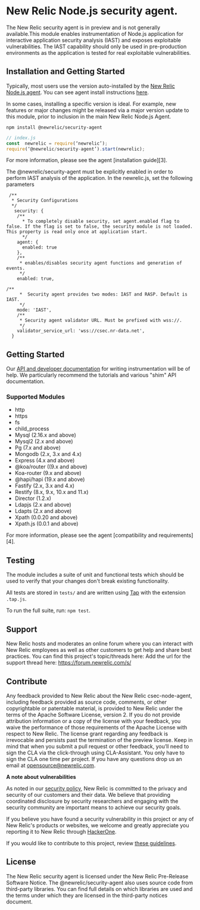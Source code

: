 # New Relic Node.js security agent.

The New Relic security agent is in preview and is not generally available.This module enables instrumentation of Node.js application for interactive application security analysis (IAST) and exposes exploitable vulnerabilities. 
The IAST capability should only be used in pre-production environments as the application is tested for real exploitable vulnerabilities.


## Installation and Getting Started

Typically, most users use the version auto-installed by the [New Relic Node.js agent](https://github.com/newrelic/node-newrelic). You can see agent install instructions [here](https://github.com/newrelic/node-newrelic#installation-and-getting-started).

In some cases, installing a specific version is ideal. For example, new features or major changes might be released via a major version update to this module, prior to inclusion in the main New Relic Node.js Agent.

```
npm install @newrelic/security-agent
```

```js
// index.js
const  newrelic = require(‘newrelic’);
require(‘@newrelic/security-agent’).start(newrelic);
```

For more information, please see the agent [installation guide][3].

The @newrelic/security-agent must be explicitly enabled in order to perform IAST analysis of the application. In the newrelic.js, set the following parameters
```
 /**
  * Security Configurations
  */
   security: {
    /**
      * To completely disable security, set agent.enabled flag to false. If the flag is set to false, the security module is not loaded. This property is read only once at application start.
      */
    agent: {
      enabled: true
    },
    /**
     * enables/disables security agent functions and generation of events.
     */
    enabled: true,
    
/**
     *  Security agent provides two modes: IAST and RASP. Default is IAST.
     */
    mode: 'IAST',
    /**
     * Security agent validator URL. Must be prefixed with wss://.
     */
    validator_service_url: 'wss://csec.nr-data.net',
  }
```
## Getting Started

Our [API and developer documentation](http://newrelic.github.io/node-newrelic/) for writing instrumentation will be of help. We particularly recommend the tutorials and various "shim" API documentation.

### Supported  Modules

- http
- https
- fs
- child_process
- Mysql (2.16.x and above)
- Mysql2 (2.x and above)
- Pg (7.x and above)
- Mongodb (2.x, 3.x and 4.x)
- Express (4.x and above)
- @koa/router ((9.x and above)
- Koa-router (9.x and above)
- @hapi/hapi (19.x and above)
- Fastify (2.x, 3.x and 4.x)
- Restify (8.x, 9.x, 10.x and 11.x)
- Director (1.2.x)
- Ldapjs (2.x and above)
- Ldapts (2.x and above)
- Xpath (0.0.20 and above)
- Xpath.js (0.0.1 and above) 

For more information, please see the agent [compatibility and requirements][4].

## Testing

The module includes a suite of unit and functional tests which should be used to
verify that your changes don't break existing functionality.

All tests are stored in `tests/` and are written using
[Tap](https://www.npmjs.com/package/tap) with the extension `.tap.js`.

To run the full suite, run: `npm test`.


## Support

New Relic hosts and moderates an online forum where you can interact with New Relic employees as well as other customers to get help and share best practices.  You can find this project's topic/threads here:  Add the url for the support thread here: https://forum.newrelic.com/s/

## Contribute

Any feedback provided to New Relic about the New Relic csec-node-agent, including feedback provided as source code, comments, or other copyrightable or patentable material, is provided to New Relic under the terms of the Apache Software License, version 2. If you do not provide attribution information or a copy of the license with your feedback, you waive the performance of those requirements of the Apache License with respect to New Relic. The license grant regarding any feedback is irrevocable and persists past the termination of the preview license.
Keep in mind that when you submit a pull request or other feedback, you’ll need to sign the CLA via the click-through using CLA-Assistant. You only have to sign the CLA one time per project.
If you have any questions drop us an email at opensource@newrelic.com.

**A note about vulnerabilities**

As noted in our [security policy](https://github.com/newrelic/csec-node-agent/security/policy), New Relic is committed to the privacy and security of our customers and their data. We believe that providing coordinated disclosure by security researchers and engaging with the security community are important means to achieve our security goals.

If you believe you have found a security vulnerability in this project or any of New Relic's products or websites, we welcome and greatly appreciate you reporting it to New Relic through [HackerOne](https://hackerone.com/newrelic).

If you would like to contribute to this project, review [these guidelines](https://github.com/newrelic/csec-node-agent/blob/main/CONTRIBUTING.md).

## License
The New Relic security agent is licensed under the New Relic Pre-Release Software Notice.
The @newrelic/security-agent also uses source code from third-party libraries. You can find full details on which libraries are used and the terms under which they are licensed in the third-party notices document.
